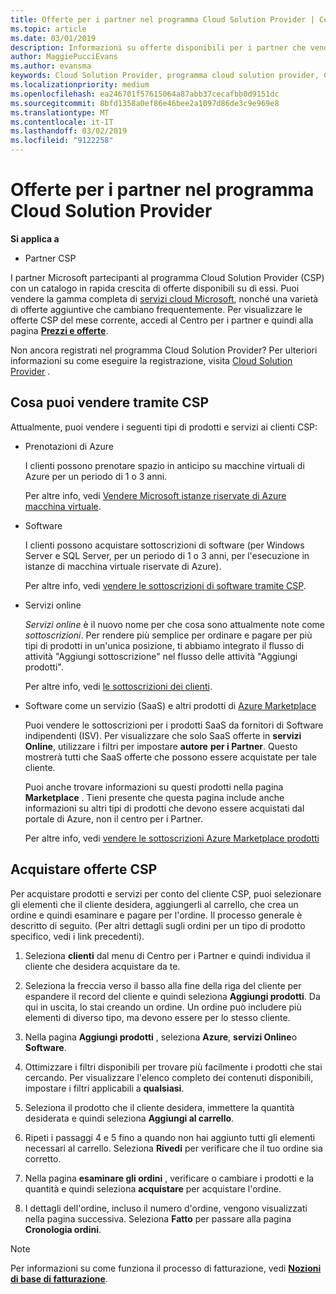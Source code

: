 ```yaml
---
title: Offerte per i partner nel programma Cloud Solution Provider | Centro per i partner
ms.topic: article
ms.date: 03/01/2019
description: Informazioni su offerte disponibili per i partner che vendono tramite il programma Cloud Solution Provider.
author: MaggiePucciEvans
ms.author: evansma
keywords: Cloud Solution Provider, programma cloud solution provider, CSP, aggiungere un prodotto, vendere ai clienti, offerte per i partner, le offerte CSP, servizi basati su Cloud, Azure, Office 365, Dynamics, partner CSP, vendere in CSP, istanze riservate di Azure, Azure, istanze di macchina virtuale riservate di Azure prenotazioni, servizi online, software di sottoscrizione, AHUB, SQL Server in Azure, Windows Server in Azure, sottoscrizioni dei clienti
ms.localizationpriority: medium
ms.openlocfilehash: ea246701f57615064a87abb37cecafbb0d9151dc
ms.sourcegitcommit: 8bfd1358a0ef86e46bee2a1097d86de3c9e969e8
ms.translationtype: MT
ms.contentlocale: it-IT
ms.lasthandoff: 03/02/2019
ms.locfileid: "9122258"
---
```

# <a name="partner-offers-in-the-cloud-solution-provider-program"></a>Offerte per i partner nel programma Cloud Solution Provider 

**Si applica a**

-  Partner CSP

I partner Microsoft partecipanti al programma Cloud Solution Provider (CSP) con un catalogo in rapida crescita di offerte disponibili su di essi. Puoi vendere la gamma completa di [servizi cloud Microsoft](https://partner.microsoft.com/cloud-solution-provider/products-and-services), nonché una varietà di offerte aggiuntive che cambiano frequentemente. Per visualizzare le offerte CSP del mese corrente, accedi al Centro per i partner e quindi alla pagina [**Prezzi e offerte**](https://partnercenter.microsoft.com/pcv/sales).  

Non ancora registrati nel programma Cloud Solution Provider? Per ulteriori informazioni su come eseguire la registrazione, visita [Cloud Solution Provider](https://partner.microsoft.com/cloud-solution-provider) . 

## <a name="what-you-can-sell-through-csp"></a>Cosa puoi vendere tramite CSP

Attualmente, puoi vendere i seguenti tipi di prodotti e servizi ai clienti CSP:

- Prenotazioni di Azure<br> 

    I clienti possono prenotare spazio in anticipo su macchine virtuali di Azure per un periodo di 1 o 3 anni.<br>
    
    Per altre info, vedi [Vendere Microsoft istanze riservate di Azure macchina virtuale](azure-reservations.md).

- Software<br>

    I clienti possono acquistare sottoscrizioni di software (per Windows Server e SQL Server, per un periodo di 1 o 3 anni, per l'esecuzione in istanze di macchina virtuale riservate di Azure).<br>
 
    Per altre info, vedi [vendere le sottoscrizioni di software tramite CSP](csp-software-subscriptions.md).  

- Servizi online<br>

    *Servizi online* è il nuovo nome per che cosa sono attualmente note come *sottoscrizioni*. Per rendere più semplice per ordinare e pagare per più tipi di prodotti in un'unica posizione, ti abbiamo integrato il flusso di attività "Aggiungi sottoscrizione" nel flusso delle attività "Aggiungi prodotti".<br>
    
    Per altre info, vedi [le sottoscrizioni dei clienti](customer-subscriptions.md).

- Software come un servizio (SaaS) e altri prodotti di [Azure Marketplace](https://azuremarketplace.microsoft.com/marketplace)<br>

    Puoi vendere le sottoscrizioni per i prodotti SaaS da fornitori di Software indipendenti (ISV). Per visualizzare che solo SaaS offerte in **servizi Online**, utilizzare i filtri per impostare **autore** **per i Partner**. Questo mostrerà tutti che SaaS offerte che possono essere acquistate per tale cliente.<br>
    
    Puoi anche trovare informazioni su questi prodotti nella pagina **Marketplace** . Tieni presente che questa pagina include anche informazioni su altri tipi di prodotti che devono essere acquistati dal portale di Azure, non il centro per i Partner.<br>

    Per altre info, vedi [vendere le sottoscrizioni Azure Marketplace prodotti](sell-marketplace-products.md)


## <a name="buy-csp-offers"></a>Acquistare offerte CSP

Per acquistare prodotti e servizi per conto del cliente CSP, puoi selezionare gli elementi che il cliente desidera, aggiungerli al carrello, che crea un ordine e quindi esaminare e pagare per l'ordine. Il processo generale è descritto di seguito. (Per altri dettagli sugli ordini per un tipo di prodotto specifico, vedi i link precedenti).

1. Seleziona **clienti** dal menu di Centro per i Partner e quindi individua il cliente che desidera acquistare da te. 

2. Seleziona la freccia verso il basso alla fine della riga del cliente per espandere il record del cliente e quindi seleziona **Aggiungi prodotti**. Da qui in uscita, lo stai creando un ordine. Un ordine può includere più elementi di diverso tipo, ma devono essere per lo stesso cliente.

3. Nella pagina **Aggiungi prodotti** , seleziona **Azure**, **servizi Online**o **Software**.

4. Ottimizzare i filtri disponibili per trovare più facilmente i prodotti che stai cercando. Per visualizzare l'elenco completo dei contenuti disponibili, impostare i filtri applicabili a **qualsiasi**. 

5. Seleziona il prodotto che il cliente desidera, immettere la quantità desiderata e quindi seleziona **Aggiungi al carrello**.

6. Ripeti i passaggi 4 e 5 fino a quando non hai aggiunto tutti gli elementi necessari al carrello. Seleziona **Rivedi** per verificare che il tuo ordine sia corretto.  

7. Nella pagina **esaminare gli ordini** , verificare o cambiare i prodotti e la quantità e quindi seleziona **acquistare** per acquistare l'ordine. 

8. I dettagli dell'ordine, incluso il numero d'ordine, vengono visualizzati nella pagina successiva. Seleziona **Fatto** per passare alla pagina **Cronologia ordini**. 

> [!NOTE]
> Per informazioni su come funziona il processo di fatturazione, vedi [**Nozioni di base di fatturazione**](https://docs.microsoft.com/en-us/partner-center/billing-basics).


